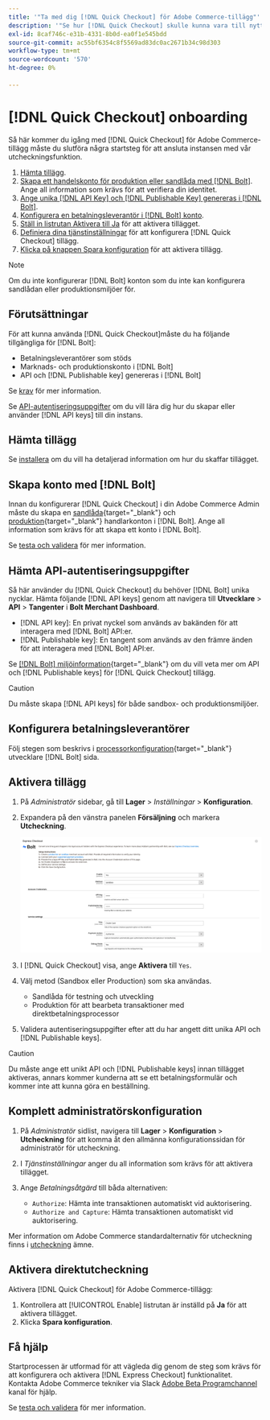 ```yaml
---
title: '"Ta med dig [!DNL Quick Checkout] för Adobe Commerce-tillägg"'
description: '"Se hur [!DNL Quick Checkout] skulle kunna vara till nytta för er Adobe Commerce-instans och för att komma igång med och konfigurera tillägget."'
exl-id: 8caf746c-e31b-4331-8b0d-ea0f1e545bdd
source-git-commit: ac55bf6354c8f5569ad83dc0ac2671b34c98d303
workflow-type: tm+mt
source-wordcount: '570'
ht-degree: 0%

---
```


# [!DNL Quick Checkout] onboarding

Så här kommer du igång med [!DNL Quick Checkout] för Adobe Commerce-tillägg måste du slutföra några startsteg för att ansluta instansen med vår utcheckningsfunktion.

1. [Hämta tillägg](#get-extension).
1. [Skapa ett handelskonto för produktion eller sandlåda med [!DNL Bolt]](#create-account-with-bolt). Ange all information som krävs för att verifiera din identitet.
1. [Ange unika [!DNL API Key] och [!DNL Publishable Key] genereras i [!DNL Bolt]](#obtain-api-credentials).
1. [Konfigurera en betalningsleverantör i [!DNL Bolt] konto](#configure-payment-providers).
1. [Ställ in listrutan Aktivera till Ja](#enable-extension) för att aktivera tillägget.
1. [Definiera dina tjänstinställningar](#complete-admin-configuration) för att konfigurera [!DNL Quick Checkout] tillägg.
1. [Klicka på knappen Spara konfiguration](#enable-live-quick-checkout) för att aktivera tillägg.

>[!NOTE]
>
> Om du inte konfigurerar [!DNL Bolt] konton som du inte kan konfigurera sandlådan eller produktionsmiljöer för.

## Förutsättningar

För att kunna använda [!DNL Quick Checkout]måste du ha följande tillgängliga för [!DNL Bolt]:

- Betalningsleverantörer som stöds
- Marknads- och produktionskonto i [!DNL Bolt]
- API och [!DNL Publishable key] genereras i [!DNL Bolt]

Se [krav](../quick-checkout/prerequisites.md) för mer information.

Se [API-autentiseringsuppgifter](#obtain-api-credentials) om du vill lära dig hur du skapar eller använder [!DNL API keys] till din instans.

## Hämta tillägg

Se [installera](../quick-checkout/install.md) om du vill ha detaljerad information om hur du skaffar tillägget.

## Skapa konto med [!DNL Bolt]

Innan du konfigurerar [!DNL Quick Checkout] i din Adobe Commerce Admin måste du skapa en [sandlåda](https://merchant-sandbox.bolt.com/register){target=&quot;_blank&quot;} och [produktion](https://merchant.bolt.com/register){target=&quot;_blank&quot;} handlarkonton i [!DNL Bolt]. Ange all information som krävs för att skapa ett konto i [!DNL Bolt].

Se [testa och validera](../quick-checkout/testing.md) för mer information.

## Hämta API-autentiseringsuppgifter

Så här använder du [!DNL Quick Checkout] du behöver [!DNL Bolt] unika nycklar. Hämta följande [!DNL API keys] genom att navigera till **Utvecklare** > **API** > **Tangenter** i **Bolt Merchant Dashboard**.

- [!DNL API key]: En privat nyckel som används av bakänden för att interagera med [!DNL Bolt] API:er.
- [!DNL Publishable key]: En tangent som används av den främre änden för att interagera med [!DNL Bolt] API:er.

Se [[!DNL Bolt] miljöinformation](https://help.bolt.com/developers/references/environment-details/#about-keys){target=&quot;_blank&quot;} om du vill veta mer om API och [!DNL Publishable keys] för [!DNL Quick Checkout] tillägg.

>[!CAUTION]
>
> Du måste skapa [!DNL API keys] för både sandbox- och produktionsmiljöer.

## Konfigurera betalningsleverantörer

Följ stegen som beskrivs i [processorkonfiguration](https://help.bolt.com/integrations/adobe-quick-checkout/set-up/){target=&quot;_blank&quot;} utvecklare [!DNL Bolt] sida.

## Aktivera tillägg

1. På _Administratör_ sidebar, gå till **Lager** > _Inställningar_ > **Konfiguration**.
1. Expandera på den vänstra panelen **Försäljning** och markera **Utcheckning**.

   ![Snabb utcheckning](assets/admin-view.png)

1. I [!DNL Quick Checkout] visa, ange **Aktivera** till `Yes`.
1. Välj metod (Sandbox eller Production) som ska användas.

   - Sandlåda för testning och utveckling
   - Produktion för att bearbeta transaktioner med direktbetalningsprocessor

1. Validera autentiseringsuppgifter efter att du har angett ditt unika API och [!DNL Publishable keys].

>[!CAUTION]
>
> Du måste ange ett unikt API och [!DNL Publishable keys] innan tillägget aktiveras, annars kommer kunderna att se ett betalningsformulär och kommer inte att kunna göra en beställning.

## Komplett administratörskonfiguration

1. På _Administratör_ sidlist, navigera till **Lager** > **Konfiguration** > **Utcheckning** för att komma åt den allmänna konfigurationssidan för administratör för utcheckning.
1. I _Tjänstinställningar_ anger du all information som krävs för att aktivera tillägget.
1. Ange _Betalningsåtgärd_ till båda alternativen:

   - `Authorize`: Hämta inte transaktionen automatiskt vid auktorisering.
   - `Authorize and Capture`: Hämta transaktionen automatiskt vid auktorisering.

Mer information om Adobe Commerce standardalternativ för utcheckning finns i [utcheckning](https://docs.magento.com/user-guide/configuration/sales/checkout.html) ämne.

## Aktivera direktutcheckning

Aktivera [!DNL Quick Checkout] för Adobe Commerce-tillägg:

1. Kontrollera att [!UICONTROL Enable] listrutan är inställd på **Ja** för att aktivera tillägget.
1. Klicka **Spara konfiguration**.

## Få hjälp

Startprocessen är utformad för att vägleda dig genom de steg som krävs för att konfigurera och aktivera [!DNL Express Checkout] funktionalitet. Kontakta Adobe Commerce tekniker via Slack [Adobe Beta Programchannel](http://adobe-beta-programs.slack.com/) kanal för hjälp.

Se [testa och validera](../quick-checkout/testing.md) för mer information.
